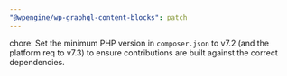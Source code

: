 ```yaml
---
"@wpengine/wp-graphql-content-blocks": patch
---
```


chore: Set the minimum PHP version in `composer.json` to v7.2 (and the platform req to v7.3) to ensure contributions are built against the correct dependencies.
